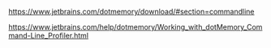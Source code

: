 https://www.jetbrains.com/dotmemory/download/#section=commandline

https://www.jetbrains.com/help/dotmemory/Working_with_dotMemory_Command-Line_Profiler.html